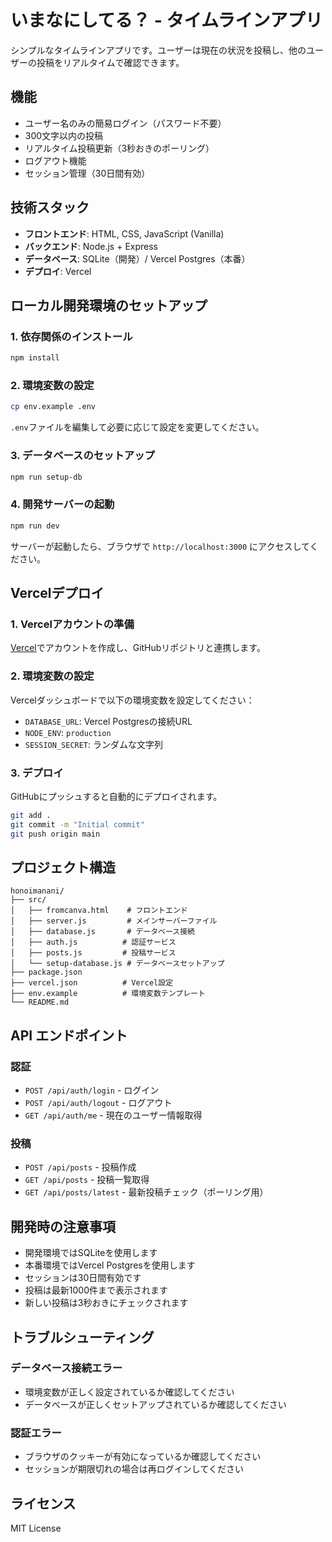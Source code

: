 # いまなにしてる？ - タイムラインアプリ

シンプルなタイムラインアプリです。ユーザーは現在の状況を投稿し、他のユーザーの投稿をリアルタイムで確認できます。

## 機能

- ユーザー名のみの簡易ログイン（パスワード不要）
- 300文字以内の投稿
- リアルタイム投稿更新（3秒おきのポーリング）
- ログアウト機能
- セッション管理（30日間有効）

## 技術スタック

- **フロントエンド**: HTML, CSS, JavaScript (Vanilla)
- **バックエンド**: Node.js + Express
- **データベース**: SQLite（開発）/ Vercel Postgres（本番）
- **デプロイ**: Vercel

## ローカル開発環境のセットアップ

### 1. 依存関係のインストール

```bash
npm install
```

### 2. 環境変数の設定

```bash
cp env.example .env
```

`.env`ファイルを編集して必要に応じて設定を変更してください。

### 3. データベースのセットアップ

```bash
npm run setup-db
```

### 4. 開発サーバーの起動

```bash
npm run dev
```

サーバーが起動したら、ブラウザで `http://localhost:3000` にアクセスしてください。

## Vercelデプロイ

### 1. Vercelアカウントの準備

[Vercel](https://vercel.com)でアカウントを作成し、GitHubリポジトリと連携します。

### 2. 環境変数の設定

Vercelダッシュボードで以下の環境変数を設定してください：

- `DATABASE_URL`: Vercel Postgresの接続URL
- `NODE_ENV`: `production`
- `SESSION_SECRET`: ランダムな文字列

### 3. デプロイ

GitHubにプッシュすると自動的にデプロイされます。

```bash
git add .
git commit -m "Initial commit"
git push origin main
```

## プロジェクト構造

```
honoimanani/
├── src/
│   ├── fromcanva.html    # フロントエンド
│   ├── server.js         # メインサーバーファイル
│   ├── database.js       # データベース接続
│   ├── auth.js          # 認証サービス
│   ├── posts.js         # 投稿サービス
│   └── setup-database.js # データベースセットアップ
├── package.json
├── vercel.json          # Vercel設定
├── env.example          # 環境変数テンプレート
└── README.md
```

## API エンドポイント

### 認証
- `POST /api/auth/login` - ログイン
- `POST /api/auth/logout` - ログアウト
- `GET /api/auth/me` - 現在のユーザー情報取得

### 投稿
- `POST /api/posts` - 投稿作成
- `GET /api/posts` - 投稿一覧取得
- `GET /api/posts/latest` - 最新投稿チェック（ポーリング用）

## 開発時の注意事項

- 開発環境ではSQLiteを使用します
- 本番環境ではVercel Postgresを使用します
- セッションは30日間有効です
- 投稿は最新1000件まで表示されます
- 新しい投稿は3秒おきにチェックされます

## トラブルシューティング

### データベース接続エラー
- 環境変数が正しく設定されているか確認してください
- データベースが正しくセットアップされているか確認してください

### 認証エラー
- ブラウザのクッキーが有効になっているか確認してください
- セッションが期限切れの場合は再ログインしてください

## ライセンス

MIT License

